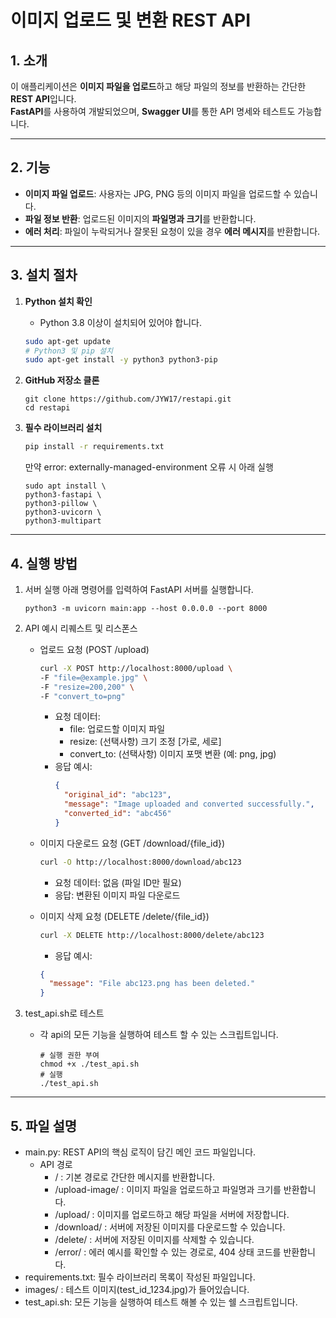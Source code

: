 # **이미지 업로드 및 변환 REST API**

## **1. 소개**
이 애플리케이션은 **이미지 파일을 업로드**하고 해당 파일의 정보를 반환하는 간단한 **REST API**입니다.  
**FastAPI**를 사용하여 개발되었으며, **Swagger UI**를 통한 API 명세와 테스트도 가능합니다.

---

## **2. 기능**
- **이미지 파일 업로드**: 사용자는 JPG, PNG 등의 이미지 파일을 업로드할 수 있습니다.
- **파일 정보 반환**: 업로드된 이미지의 **파일명과 크기**를 반환합니다.
- **에러 처리**: 파일이 누락되거나 잘못된 요청이 있을 경우 **에러 메시지**를 반환합니다.

---

## **3. 설치 절차**
1. **Python 설치 확인**  
   - Python 3.8 이상이 설치되어 있어야 합니다.
   ```bash
   sudo apt-get update
   # Python3 및 pip 설치
   sudo apt-get install -y python3 python3-pip
   ```
2. **GitHub 저장소 클론**
   ```
   git clone https://github.com/JYW17/restapi.git
   cd restapi
   ```

4. **필수 라이브러리 설치**
   ```bash
   pip install -r requirements.txt
   ```
   만약 error: externally-managed-environment 오류 시 아래 실행
   ```
   sudo apt install \
   python3-fastapi \
   python3-pillow \
   python3-uvicorn \
   python3-multipart
   ```

---

## **4. 실행 방법**
1. 서버 실행
   아래 명령어를 입력하여 FastAPI 서버를 실행합니다.
   ```
   python3 -m uvicorn main:app --host 0.0.0.0 --port 8000
   ```
2. API 예시 리퀘스트 및 리스폰스

   - 업로드 요청 (POST /upload)
     ```bash
     curl -X POST http://localhost:8000/upload \
     -F "file=@example.jpg" \
     -F "resize=200,200" \
     -F "convert_to=png"
     ```
     - 요청 데이터:
       - file: 업로드할 이미지 파일
       - resize: (선택사항) 크기 조정 [가로, 세로]
       - convert_to: (선택사항) 이미지 포맷 변환 (예: png, jpg)
     - 응답 예시:
       ```json
       {
         "original_id": "abc123",
         "message": "Image uploaded and converted successfully.",
         "converted_id": "abc456"
       }
       ```
   - 이미지 다운로드 요청 (GET /download/{file_id})
     ```bash
     curl -O http://localhost:8000/download/abc123
     ```
     - 요청 데이터: 없음 (파일 ID만 필요)
     - 응답: 변환된 이미지 파일 다운로드

   - 이미지 삭제 요청 (DELETE /delete/{file_id})
     ```bash
     curl -X DELETE http://localhost:8000/delete/abc123
     ```
     - 응답 예시:
     ```json
     {
       "message": "File abc123.png has been deleted."
     }
     ```
3. test_api.sh로 테스트
   - 각 api의 모든 기능을 실행하여 테스트 할 수 있는 스크립트입니다.
     ```
     # 실행 권한 부여
     chmod +x ./test_api.sh
     # 실행
     ./test_api.sh
     ```

---

## **5. 파일 설명**
- main.py: REST API의 핵심 로직이 담긴 메인 코드 파일입니다.
  - API 경로
    - / : 기본 경로로 간단한 메시지를 반환합니다.
    - /upload-image/ : 이미지 파일을 업로드하고 파일명과 크기를 반환합니다.
    - /upload/ : 이미지를 업로드하고 해당 파일을 서버에 저장합니다.
    - /download/ : 서버에 저장된 이미지를 다운로드할 수 있습니다.
    - /delete/ : 서버에 저장된 이미지를 삭제할 수 있습니다.
    - /error/ : 에러 예시를 확인할 수 있는 경로로, 404 상태 코드를 반환합니다.
- requirements.txt: 필수 라이브러리 목록이 작성된 파일입니다.
- images/ : 테스트 이미지(test_id_1234.jpg)가 들어있습니다.
- test_api.sh: 모든 기능을 실행하여 테스트 해볼 수 있는 쉘 스크립트입니다.



